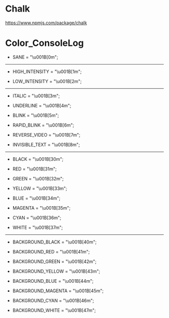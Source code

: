 # Chalk

https://www.npmjs.com/package/chalk

# Color_ConsoleLog

- SANE				= "\u001B[0m";

___________________________________________________________________________________

- HIGH_INTENSITY		= "\u001B[1m";

- LOW_INTENSITY		= "\u001B[2m";

___________________________________________________________________________________

- ITALIC				= "\u001B[3m";

- UNDERLINE			= "\u001B[4m";

- BLINK				= "\u001B[5m";

- RAPID_BLINK			= "\u001B[6m";

- REVERSE_VIDEO		= "\u001B[7m";

- INVISIBLE_TEXT		= "\u001B[8m";

___________________________________________________________________________________

- BLACK				= "\u001B[30m";

- RED					= "\u001B[31m";

- GREEN				= "\u001B[32m";

- YELLOW				= "\u001B[33m";

- BLUE				= "\u001B[34m";

- MAGENTA				= "\u001B[35m";

- CYAN				= "\u001B[36m";

- WHITE				= "\u001B[37m";

___________________________________________________________________________________

- BACKGROUND_BLACK	= "\u001B[40m";

- BACKGROUND_RED		= "\u001B[41m";

- BACKGROUND_GREEN	= "\u001B[42m";

- BACKGROUND_YELLOW	= "\u001B[43m";

- BACKGROUND_BLUE		= "\u001B[44m";

- BACKGROUND_MAGENTA	= "\u001B[45m";

- BACKGROUND_CYAN		= "\u001B[46m";

- BACKGROUND_WHITE	= "\u001B[47m";
